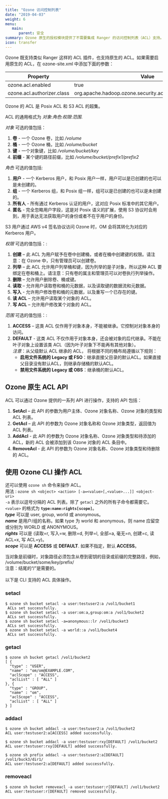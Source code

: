 ```yaml
---
title: "Ozone 访问控制列表"
date: "2019-04-03"
weight: 6
menu:
   main:
      parent: 安全
summary: Ozone 原生的授权模块提供了不需要集成 Ranger 的访问控制列表（ACL）支持。
icon: transfer
---
```

<!---
  Licensed to the Apache Software Foundation (ASF) under one or more
  contributor license agreements.  See the NOTICE file distributed with
  this work for additional information regarding copyright ownership.
  The ASF licenses this file to You under the Apache License, Version 2.0
  (the "License"); you may not use this file except in compliance with
  the License.  You may obtain a copy of the License at

      http://www.apache.org/licenses/LICENSE-2.0

  Unless required by applicable law or agreed to in writing, software
  distributed under the License is distributed on an "AS IS" BASIS,
  WITHOUT WARRANTIES OR CONDITIONS OF ANY KIND, either express or implied.
  See the License for the specific language governing permissions and
  limitations under the License.
-->

Ozone 既支持类似 Ranger 这样的 ACL 插件，也支持原生的 ACL。如果需要启用原生的 ACL，在 ozone-site.xml 中添加下面的参数：

Property|Value
--------|------------------------------------------------------------
ozone.acl.enabled         | true
ozone.acl.authorizer.class| org.apache.hadoop.ozone.security.acl.OzoneNativeAuthorizer

Ozone 的 ACL 是 Posix ACL 和 S3 ACL 的超集。

ACL 的通用格式为 _对象_:_角色_:_权限_:_范围_.

_对象_ 可选的值包括：

1. **卷** - 一个 Ozone 卷，比如 _/volume_
2. **桶** - 一个 Ozone 桶，比如 _/volume/bucket_
3. **键** - 一个对象键，比如 _/volume/bucket/key_
4. **前缀** - 某个键的路径前缀，比如 _/volume/bucket/prefix1/prefix2_

_角色_ 可选的值包括:

1. **用户** - 一个 Kerberos 用户，和 Posix 用户一样，用户可以是已创建的也可以是未创建的。
2. **组** - 一个 Kerberos 组，和 Posix 组一样，组可以是已创建的也可以是未创建的。
3. **所有人** - 所有通过 Kerberos 认证的用户，这对应 Posix 标准中的其它用户。
4. **匿名** - 完全忽略用户字段，这是对 Posix 语义的扩展，使用 S3 协议时会用到，用于表达无法获取用户的身份或者不在乎用户的身份。

<div class="alert alert-success" role="alert">
  S3 用户通过 AWS v4 签名协议访问 Ozone 时，OM 会将其转化为对应的 Kerberos 用户。
</div>

_权限_ 可选的值包括：:

1. **创建** – 此 ACL 为用户赋予在卷中创建桶，或者在桶中创建键的权限。请注意：在 Ozone 中，只有管理员可以创建卷。
2. **列举** – 此 ACL 允许用户列举桶和键，因为列举的是子对象，所以这种 ACL 要绑定在卷和桶上。请注意：只有卷的属主和管理员可以对卷执行列举操作。
3. **删除** – 允许用户删除卷、桶或键。
4. **读取** – 允许用户读取卷和桶的元数据，以及读取键的数据流和元数据。
5. **写入** - 允许用户修改卷和桶的元数据，以及重写一个已存在的键。
6. **读 ACL** – 允许用户读取某个对象的 ACL。
7. **写 ACL** – 允许用户修改某个对象的 ACL。

_范围_ 可选的值包括：:

1. **ACCESS** – 这类 ACL 仅作用于对象本身，不能被继承。它控制对对象本身的访问。
2. **DEFAULT** - 这类 ACL 不仅作用于对象本身，还会被对象的后代继承。不能在叶子对象上设置该类 ACL（因为叶子对象下不能再有其他对象）。 <br>
_注意_：从父级默认 ACL 继承的 ACL， 将根据不同的桶布局遵循以下规则：
   - **启用文件系统的 Legacy 或 FSO**：继承直接父目录的默认ACL。如果直接父目录没有默认ACL，则继承存储桶的默认ACL。
   - **禁用文件系统的 Legacy 或 OBS**：继承桶的默认ACL。

## Ozone 原生 ACL API

ACL 可以通过 Ozone 提供的一系列 API 进行操作，支持的 API 包括：

1. **SetAcl** – 此 API 的参数为用户主体、Ozone 对象名称、Ozone 对象的类型和 ACL 列表。
2. **GetAcl** – 此 API 的参数为 Ozone 对象名称和 Ozone 对象类型，返回值为 ACL 列表。
3. **AddAcl** - 此 API 的参数为 Ozone 对象名称、Ozone 对象类型和待添加的 ACL，新的 ACL 会被添加到该 Ozone 对象的 ACL 条目中。
4. **RemoveAcl** - 此 API 的参数为 Ozone 对象名称、Ozone 对象类型和待删除的 ACL。

## 使用 Ozone CLI 操作 ACL

还可以使用 `ozone sh` 命令来操作 ACL。<br>
用法 : `ozone sh <object> <action> [-a=<value>[,<value>...]] <object-uri>` <br>
`-a` 表示以逗号分隔的 ACL 列表。除了 `getacl` 之外的所有子命令都需要它。<br>
`<value>` 的格式为 **`type:name:rights[scope]`**。<br>
**_type_** 可以是 user, group, world 或 anonymous。<br>
**_name_** 是用户/组的名称。如果 type 为 world 和 anonymous，则 name 应留空或分别为 WORLD 或 ANONYMOUS。 <br>
**_rights_** 可以是 (读取=r, 写入=w, 删除=d, 列举=l, 全部=a, 毫无=n, 创建=c, 读 ACL=x, 写 ACL=y)。<br>
**_scope_** 可以是 **ACCESS** 或 **DEFAULT**. 如果不指定，默认 **ACCESS**。<br>

<div class="alert alert-warning" role="alert">
当对象是前缀时，对象路径必须包含从卷到密钥的目录或前缀的完整路径，例如，<br>
   /volume/bucket/some/key/prefix/ <br>
   注意：结尾的“/”是需要的。
</div>

<br>
以下是 CLI 支持的 ACL 具体操作。

<h3>setacl</h3>

```shell
$ ozone sh bucket setacl -a user:testuser2:a /vol1/bucket1
 ACLs set successfully.
$ ozone sh bucket setacl -a user:om:a,group:om:a /vol1/bucket2
 ACLs set successfully.
$ ozone sh bucket setacl -a=anonymous::lr /vol1/bucket3
 ACLs set successfully.
$ ozone sh bucket setacl -a world::a /vol1/bucket4
 ACLs set successfully.
```

<h3>getacl</h3>

```shell
$ ozone sh bucket getacl /vol1/bucket2 
[ {
  "type" : "USER",
  "name" : "om/om@EXAMPLE.COM",
  "aclScope" : "ACCESS",
  "aclList" : [ "ALL" ]
}, {
  "type" : "GROUP",
  "name" : "om",
  "aclScope" : "ACCESS",
  "aclList" : [ "ALL" ]
} ]
```

<h3>addacl</h3>

```shell
$ ozone sh bucket addacl -a user:testuser2:a /vol1/bucket2
ACL user:testuser2:a[ACCESS] added successfully.

$ ozone sh bucket addacl -a user:testuser:rxy[DEFAULT] /vol1/bucket2
ACL user:testuser:rxy[DEFAULT] added successfully.

$ ozone sh prefix addacl -a user:testuser2:a[DEFAULT] /vol1/buck3/dir1/
ACL user:testuser2:a[DEFAULT] added successfully.
```

<h3>removeacl</h3>

```shell
$ ozone sh bucket removeacl -a user:testuser:r[DEFAULT] /vol1/bucket2
ACL user:testuser:r[DEFAULT] removed successfully.
```

